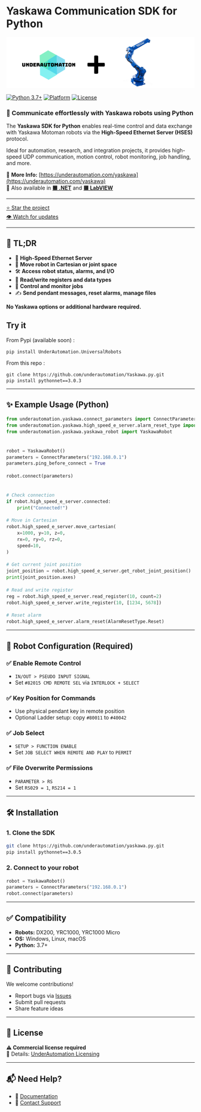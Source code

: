 # Yaskawa Communication SDK for Python

[![UnderAutomation Yaskawa communication SDK](https://raw.githubusercontent.com/underautomation/yaskawa.NET/refs/heads/main/.github/assets/banner.png)](https://underautomation.com)

[![Python 3.7+](https://img.shields.io/badge/Language-Python-blue)](#)
[![Platform](https://img.shields.io/badge/Platform-Windows%20%7C%20Linux%20%7C%20macOS-blue)](#)
[![License](https://img.shields.io/badge/License-Commercial-red)](https://underautomation.com/yaskawa/eula)

### 🤖 Communicate effortlessly with Yaskawa robots using Python

The **Yaskawa SDK for Python** enables real-time control and data exchange with Yaskawa Motoman robots via the **High-Speed Ethernet Server (HSES)** protocol.

Ideal for automation, research, and integration projects, it provides high-speed UDP communication, motion control, robot monitoring, job handling, and more.

🔗 **More Info:** [https://underautomation.com/yaskawa](https://underautomation.com/yaskawa)  
🔗 Also available in **[🟦 .NET](https://github.com/underautomation/yaskawa.NET)** and **[🟨 LabVIEW](https://github.com/underautomation/yaskawa.vi)**

---

[⭐ Star the project](https://github.com/underautomation/yaskawa.py/stargazers)  
[👁️ Watch for updates](https://github.com/underautomation/yaskawa.py/watchers)

---

## 🚀 TL;DR

- 📡 **High-Speed Ethernet Server**
- 🤖 **Move robot in Cartesian or joint space**
- 🛠️ **Access robot status, alarms, and I/O**
- 💾 **Read/write registers and data types**
- 🧠 **Control and monitor jobs**
- ✍️ **Send pendant messages, reset alarms, manage files**

**No Yaskawa options or additional hardware required.**

## Try it

From Pypi (available soon) :

```
pip install UnderAutomation.UniversalRobots
```

From this repo :

```
git clone https://github.com/underautomation/Yaskawa.py.git
pip install pythonnet==3.0.3
```

---

## ✨ Example Usage (Python)

```python
from underautomation.yaskawa.connect_parameters import ConnectParameters
from underautomation.yaskawa.high_speed_e_server.alarm_reset_type import AlarmResetType
from underautomation.yaskawa.yaskawa_robot import YaskawaRobot


robot = YaskawaRobot()
parameters = ConnectParameters("192.168.0.1")
parameters.ping_before_connect = True

robot.connect(parameters)


# Check connection
if robot.high_speed_e_server.connected:
    print("Connected!")

# Move in Cartesian
robot.high_speed_e_server.move_cartesian(
    x=1000, y=10, z=0,
    rx=0, ry=0, rz=0,
    speed=10,
)

# Get current joint position
joint_position = robot.high_speed_e_server.get_robot_joint_position()
print(joint_position.axes)

# Read and write register
reg = robot.high_speed_e_server.read_register(10, count=2)
robot.high_speed_e_server.write_register(10, [1234, 5678])

# Reset alarm
robot.high_speed_e_server.alarm_reset(AlarmResetType.Reset)
```

---

## 🔧 Robot Configuration (Required)

### ✅ Enable Remote Control

- `IN/OUT > PSEUDO INPUT SIGNAL`
- Set `#82015 CMD REMOTE SEL` via `INTERLOCK + SELECT`

### ✅ Key Position for Commands

- Use physical pendant key in remote position
- Optional Ladder setup: copy `#80011` to `#40042`

### ✅ Job Select

- `SETUP > FUNCTION ENABLE`
- Set `JOB SELECT WHEN REMOTE AND PLAY` to `PERMIT`

### ✅ File Overwrite Permissions

- `PARAMETER > RS`
- Set `RS029 = 1`, `RS214 = 1`

---

## 🛠 Installation

### 1. Clone the SDK

```bash
git clone https://github.com/underautomation/yaskawa.py.git
pip install pythonnet==3.0.5
```

### 2. Connect to your robot

```python
robot = YaskawaRobot()
parameters = ConnectParameters("192.168.0.1")
robot.connect(parameters)
```

---

## ✅ Compatibility

- **Robots:** DX200, YRC1000, YRC1000 Micro
- **OS:** Windows, Linux, macOS
- **Python:** 3.7+

---

## 🙌 Contributing

We welcome contributions!

- Report bugs via [Issues](https://github.com/underautomation/yaskawa.py/issues)
- Submit pull requests
- Share feature ideas

---

## 📜 License

**⚠️ Commercial license required**  
🔗 Details: [UnderAutomation Licensing](https://underautomation.com/yaskawa/eula)

---

## 📬 Need Help?

- 📖 [Documentation](https://underautomation.com/yaskawa/documentation)
- 📩 [Contact Support](https://underautomation.com/contact)
